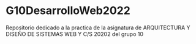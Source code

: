 # G10DesarrolloWeb2022
Repositorio dedicado a la practica de la asignatura de ARQUITECTURA Y DISEÑO DE SISTEMAS WEB Y C/S 20202 del grupo 10
